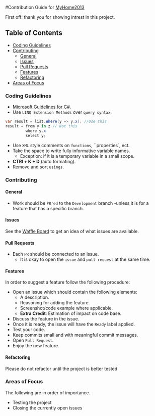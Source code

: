 #Contribution Guide for [MyHome2013](https://github.com/M-Zuber/MyHome2013)

First off: thank you for showing intrest in this project.

## Table of Contents
- [Coding Guidelines](#coding-guidlines)
- [Contributing](#contributing)
    - [General](#general)
    - [Issues](#issues)
    - [Pull Requests](#pull-requests)
    - [Features](#features)
    - [Refactoring](#refactoring)
- [Areas of Focus](#areas-of-focus)

### Coding Guidelines

- [Microsoft Guidelines for C#](https://msdn.microsoft.com/en-us/library/ff926074.aspx).
- Use `LINQ Extension Methods` over `query syntax`.
 
 ```c#
 var result = list.Where(y => y.x); //Use this
 result = from y in z // Not this
		  where y.x
 		  select y;
 ```
 - Use `XML` style comments on `functions`, ``properties`, ect.
 - Take the space to write fully informative variable names.
 	- Exception: if it is a temporary variable in a small scope.
 - __CTRl + K + D__ (auto formating).
 - Remove and sort `usings`.

### Contributing
#### General
- Work should be `PR'ed` to the `Development` branch -unless it is for a feature that has a specific branch.

#### Issues
See the [Waffle Board](https://waffle.io/M-Zuber/MyHome2013) to get an idea of what issues are available.

#### Pull Requests
- Each `PR` should be connected to an issue.
  - It is okay to open the `issue` and `pull request` at the same time.

#### Features
In order to suggest a feature follow the following procedure:
- Open an issue which should contain the following elements:
  - A description.
  - Reasoning for adding the feature.
  - Screenshot/code example where applicable.
  - __Extra Credit__: Estimation of impact on code base.
- Discuss the feature in the issue.
- Once it is ready, the issue will have the `Ready` label applied.
- Test your code.
- Keep commits small and with meaningful commit messages.
- Open `Pull Request`.
- Enjoy the new feature.

#### Refactoring
Please do not refactor until the project is better tested

### Areas of Focus
The following are in order of importance.

- Testing the project
- Closing the currently open issues
